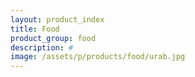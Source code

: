 ```yaml
---
layout: product_index
title: Food
product_group: food
description: #
image: /assets/p/products/food/urab.jpg
---
```

